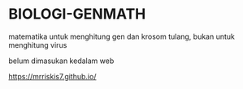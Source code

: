 # BIOLOGI-GENMATH
matematika untuk menghitung gen dan krosom tulang, bukan untuk menghitung virus

belum dimasukan kedalam web 

https://mrriskis7.github.io/

